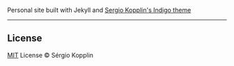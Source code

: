 Personal site built with Jekyll and [Sergio Kopplin's Indigo theme](https://github.com/sergiokopplin/indigo/fork)

---
## License

[MIT](https://kopplin.mit-license.org/) License © Sérgio Kopplin

